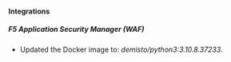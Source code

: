 #### Integrations
##### F5 Application Security Manager (WAF)
- Updated the Docker image to: *demisto/python3:3.10.8.37233*.
